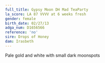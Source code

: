 ```yaml
---
full_title: Gypsy Moon DH Mad TeaParty
la_score: LA 87 VVVV at 6 weeks fresh
gender: female
birth_date: 02/27/13
adga_num: D1656566
reference: 'no'
sire: Drops of Honey
dam: Irasbeth
---
```


Pale gold and white with small dark moonspots

